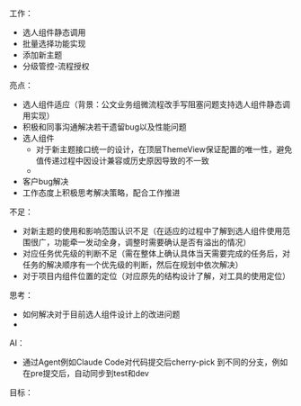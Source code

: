 工作：
- 选人组件静态调用
- 批量选择功能实现
- 添加新主题
- 分级管控-流程授权

亮点：
- 选人组件适应（背景：公文业务组微流程改手写阻塞问题支持选人组件静态调用实现）
- 积极和同事沟通解决若干遗留bug以及性能问题
- 选人组件
  - 对于新主题接口统一的设计，在顶层ThemeView保证配置的唯一性，避免值传递过程中因设计兼容或历史原因导致的不一致
  - 
- 客户bug解决
- 工作态度上积极思考解决策略，配合工作推进

不足：
- 对新主题的使用和影响范围认识不足（在适应的过程中了解到选人组件使用范围很广，功能牵一发动全身，调整时需要确认是否有溢出的情况）
- 对应任务优先级的判断不足（需在整体上确认具体当天需要完成的任务后，对任务的解决顺序有一个优先级的判断，然后在规划中依次解决）
- 对于项目内组件位置的定位（对应原先的结构设计了解，对工具的使用定位）

思考：

- 如何解决对于目前选人组件设计上的改进问题
- 

AI：
- 通过Agent例如Claude Code对代码提交后cherry-pick 到不同的分支，例如在pre提交后，自动同步到test和dev

目标：
